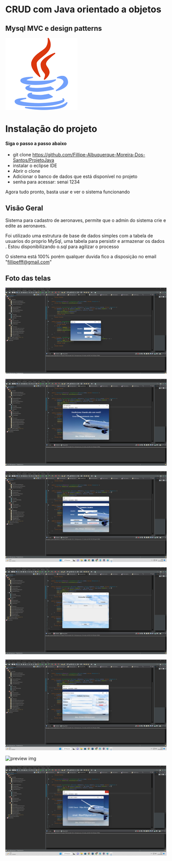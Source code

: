# CRUD com Java orientado a objetos
 ## Mysql MVC e design patterns
![preview img](/preview.png)


# Instalação do projeto 

#### Siga o passo a passo abaixo

- git clone https://github.com/Fillipe-Albuquerque-Moreira-Dos-Santos/ProjetoJava
- instalar o eclipse IDE
- Abrir o clone
- Adicionar o banco de dados que está disponível no projeto
- senha para acessar: senai 1234

Agora tudo pronto, basta usar e ver o sistema funcionando


## Visão Geral

Sistema para cadastro de aeronaves, permite que o admin do sistema crie e edite as aeronaves. 

Foi utilizado uma estrutura de base de dados simples com a tabela de usuarios do proprio MySql, 
uma tabela para persistir e armazenar os dados . Estou disponibilizando o.sql para agilizar o processo

O sistema está 100% porém qualquer duvida fico a disposição no email "fillipefff@gmail.com"

## Foto das telas

![preview img](/preview1.png)

![preview img](/preview2.png)

![preview img](/preview3.png)

![preview img](/preview4.png)

![preview img](/preview5.png)

![preview img](/previe6.png)

![preview img](/preview7.png)


